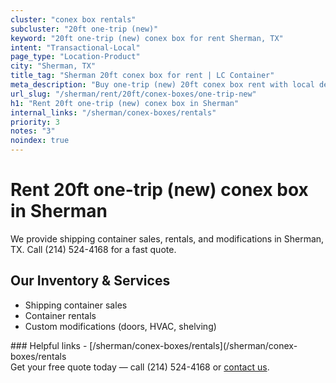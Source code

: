 ```yaml
---
cluster: "conex box rentals"
subcluster: "20ft one-trip (new)"
keyword: "20ft one-trip (new) conex box for rent Sherman, TX"
intent: "Transactional-Local"
page_type: "Location-Product"
city: "Sherman, TX"
title_tag: "Sherman 20ft conex box for rent | LC Container"
meta_description: "Buy one-trip (new) 20ft conex box rent with local delivery in Sherman, TX. LC Container — local Since 2003. Request a fast quote today."
url_slug: "/sherman/rent/20ft/conex-boxes/one-trip-new"
h1: "Rent 20ft one-trip (new) conex box in Sherman"
internal_links: "/sherman/conex-boxes/rentals"
priority: 3
notes: "3"
noindex: true
---
```


# Rent 20ft one-trip (new) conex box in Sherman

We provide shipping container sales, rentals, and modifications in Sherman, TX. Call (214) 524-4168 for a fast quote.

## Our Inventory & Services
- Shipping container sales
- Container rentals
- Custom modifications (doors, HVAC, shelving)

<div data-section="internal-links">
### Helpful links
- [/sherman/conex-boxes/rentals](/sherman/conex-boxes/rentals
</div>

<div data-section="cta">
Get your free quote today — call (214) 524-4168 or <a href="/contact">contact us</a>.
</div>

<script type="application/ld+json">{"@context":"https://schema.org","@type":"FAQPage","mainEntity":[{"@type":"Question","name":"How much does delivery cost in Sherman, TX?","acceptedAnswer":{"@type":"Answer","text":"Delivery costs vary by distance and container size. Most deliveries in Sherman, TX range from $150-$300. Call (214) 524-4168 for an exact quote based on your specific location."}},{"@type":"Question","name":"Do you offer financing or payment plans?","acceptedAnswer":{"@type":"Answer","text":"We accept major credit cards, checks, and can discuss commercial terms for bulk purchases. Call (214) 524-4168 to discuss options."}},{"@type":"Question","name":"Can you customize containers in Sherman, TX?","acceptedAnswer":{"@type":"Answer","text":"Yes — we perform modifications like doors, HVAC, insulation, and shelving. Request a custom quote at (214) 524-4168 or via our contact form."}}]}</script>
